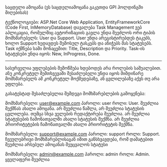 საცდელი ამოცანა
(ეს საცდელიამოცანა გაკეთდა GPI ჰოლდინგში მიღებისას)

ტექნოლოგიები:
ASP.Net Core Web Application, EntityFrameworkCore (Code First, InMemoryDatabase)
დავალება
Task Management ვებ აპლიკაცია, რომელშიც ავტორიზაციის გავლა უნდა შეეძლოს
ორი ტიპის მომხმარებელს: User და Support. User უნდა არეგისტირებდეს ტაკებს,
ხოლო Support ხედავდეს შემოსულ ტასკებს და ანიჭებს მას სტატუსებს.
Task იქმნება სამი მონაცემით: Title, Description და Priority. Task-ის სტატუსები უნდა
იყოს: New, InProgress, Done.

-----

სასურველია უფლებების შემოწმება ხდებოდეს არა როლების საშუალებით. ანუ კონკრეტულ შემთხვევაში შესაძლებელი უნდა იყოს მიმდინარე მომხმარებელს ამ კონკრეტულ მოქმედებაზე, ან ცვლილებაზე აქვს თუ არა უფლება.

გასატესტად შესაძლებელია შემდეგი მომხმარებლების გამოყენება:

მომხმარებელი: user@example.com
პაროლი: user
როლი: User. შეუძლია შექმნას ახალი ამოცანა. არ შეუძლია წაშლა, არ შეუძლია სტატუსის ცვლილება. თუმცა სხვა ველების რედაქტირება შეუძლია. არ შეუძლია სტატუსების ჩამონათვალში ახალი სტატუსის შექმნა. არ შეუძლია პრიორიტეტების ჩამონათვალში ახალი პრიორიტეტის შექმნა.

მომხმარებელი: support@example.com
პაროლი: support
როლი: Support. ჩვეულებრივი მომხმარებლისაგან იმით განსხვავდება, რომ დამატებით შეუძლია არსებულ ამოცანას შეუცვალოს სტატუსი

მომხმარებელი: admin@example.com
პაროლი: admin
როლი: Admin. ყველაფერი შეუძლია

